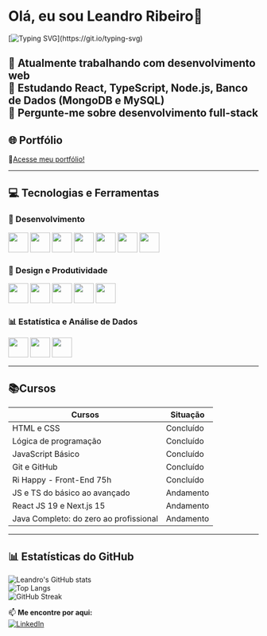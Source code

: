 # Olá, eu sou Leandro Ribeiro👋
[![Typing SVG](https://readme-typing-svg.demolab.com?font=Fira+Code&size=31&pause=1000&multiline=true&width=435&height=150&lines=Hi%2C+I'm+Leandro+Ribeiro%3A+;Full+Stack+Developer;+Always+in+development!)](https://git.io/typing-svg)

🔭 Atualmente trabalhando com desenvolvimento web  
🌱 Estudando React, TypeScript, Node.js, Banco de Dados (MongoDB e MySQL)  
💬 Pergunte-me sobre desenvolvimento full-stack  
----------
## 🌐 Portfólio
🔗<a href="https://leandrodevlab.github.io/" target="_blank">Acesse meu portfólio!</a>

----------
## 💻 Tecnologias e Ferramentas

### 🚀 Desenvolvimento
<p>
<img src="https://cdn.jsdelivr.net/gh/devicons/devicon/icons/html5/html5-original.svg" width="40px"/>
<img src="https://cdn.jsdelivr.net/gh/devicons/devicon/icons/css3/css3-original.svg" width="40px"/>
<img src="https://cdn.jsdelivr.net/gh/devicons/devicon/icons/javascript/javascript-original.svg" width="40px"/>
<img src="https://cdn.jsdelivr.net/gh/devicons/devicon/icons/bootstrap/bootstrap-original.svg" width="40px"/>
<img src="https://cdn.jsdelivr.net/gh/devicons/devicon/icons/react/react-original.svg" width="40px"/>
<img src="https://cdn.jsdelivr.net/gh/devicons/devicon/icons/git/git-original.svg" width="40px"/>
<img src="https://cdn.jsdelivr.net/gh/devicons/devicon/icons/github/github-original.svg" width="40px"/>
</p>

### 🎨 Design e Produtividade
<p>
<img src="https://cdn.jsdelivr.net/gh/devicons/devicon/icons/figma/figma-original.svg" width="40px"/>
<img src="https://img.icons8.com/color/48/000000/canva.png" width="40px"/>
<img src="https://img.icons8.com/color/48/000000/microsoft-excel-2019--v1.png" width="40px"/>
<img src="https://img.icons8.com/color/48/000000/microsoft-office-2019.png" width="40px"/>
<img src="https://img.icons8.com/fluency/48/000000/notion.png" width="40px"/>
</p>

### 📊 Estatística e Análise de Dados
<p>
<img src="https://upload.wikimedia.org/wikipedia/commons/thumb/0/0d/JASP_logo.svg/1200px-JASP_logo.svg.png" width="40px"/>
<img src="https://upload.wikimedia.org/wikipedia/commons/2/26/Jamovi_logo.png" width="40px"/>
<img src="https://miro.medium.com/v2/resize:fit:404/1*nj0UjiGH2JasboYfZ-dnmw.png" width="40px"/>
</p>

----------
## 📚Cursos
| **Cursos**                  | **Situação** |
|-----------------------------|-------------|
| HTML e CSS                  | Concluído   |
| Lógica de programação       | Concluído   |
| JavaScript Básico           | Concluído   |
| Git e GitHub                | Concluído   |
| Ri Happy - Front-End 75h    | Concluído   |
| JS e TS do básico ao avançado | Andamento |
| React JS 19 e Next.js 15      | Andamento |
| Java Completo: do zero ao profissional| Andamento |





----------

## 📊 Estatísticas do GitHub  
![Leandro's GitHub stats](https://github-readme-stats.vercel.app/api?username=LeandroDevLab&show_icons=true&theme=highcontrast)  
![Top Langs](https://github-readme-stats.vercel.app/api/top-langs/?username=LeandroDevLab&layout=compact&theme=highcontrast)  
![GitHub Streak](https://github-readme-streak-stats.herokuapp.com/?user=LeandroDevLab&theme=highcontrast)  

📫 **Me encontre por aqui:**  
[![LinkedIn](https://img.shields.io/badge/LinkedIn-blue?style=for-the-badge&logo=linkedin)](https://www.linkedin.com/in/LeandroDevLab/)  
